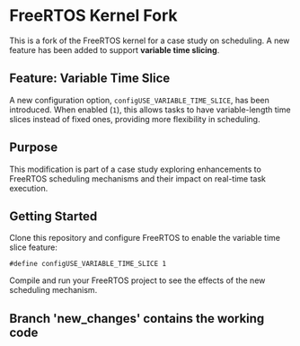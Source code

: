 # FreeRTOS Kernel Fork

This is a fork of the FreeRTOS kernel for a case study on scheduling. A new feature has been added to support **variable time slicing**.

## Feature: Variable Time Slice
A new configuration option, `configUSE_VARIABLE_TIME_SLICE`, has been introduced. When enabled (`1`), this allows tasks to have variable-length time slices instead of fixed ones, providing more flexibility in scheduling.

## Purpose
This modification is part of a case study exploring enhancements to FreeRTOS scheduling mechanisms and their impact on real-time task execution.

## Getting Started
Clone this repository and configure FreeRTOS to enable the variable time slice feature:

```
#define configUSE_VARIABLE_TIME_SLICE 1
```

Compile and run your FreeRTOS project to see the effects of the new scheduling mechanism.

## Branch 'new_changes' contains the working code
